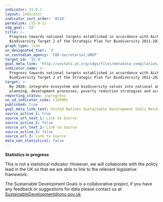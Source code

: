 ```yaml
---
indicator: 15.9.1
layout: indicator
indicator_sort_order: '0110'
permalink: /15-9-1/
sdg_goal: '15'
title: >-
  Progress towards national targets established in accordance with Aichi
  Biodiversity Target 2 of the Strategic Plan for Biodiversity 2011-2020
graph_type: line
un_designated_tier: '3'
un_custodian_agency: 'CBD-Secretariat,UNEP'
target_id: '15.9'
goal_meta_link: 'http://unstats.un.org/sdgs/files/metadata-compilation/Metadata-Goal-15.pdf'
indicator_name: >-
  Progress towards national targets established in accordance with Aichi
  Biodiversity Target 2 of the Strategic Plan for Biodiversity 2011-2020
target: >-
  By 2020, integrate ecosystem and biodiversity values into national and local
  planning, development processes, poverty reduction strategies and accounts
reporting_status: inprogress
un_sd_indicator_code: C150901
published: true
goal_meta_link_text: United Nations Sustainable Development Goals Metadata (pdf 456kB)
source_active_1: true
source_url_text_1: Link to Source
source_active_2: false
source_url_text_2: Link to Source
source_active_3: false
source_url_3: Link to Source
data_non_statistical: false
---
```

**Statistics in progress**               

This is not a statistical indicator. However, we will collaborate with the policy lead in the UK so that we are able to link to the relevant legislative framework.

The Sustainable Development Goals is a collaborative project, if you have any feedback or suggestions for data please contact us at <SustainableDevelopment@ons.gov.uk>
